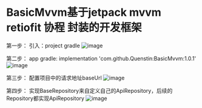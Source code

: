 # BasicMvvm基于jetpack mvvm retiofit 协程 封装的开发框架

第一步：
引入：project gradle
  ![image](https://user-images.githubusercontent.com/26788041/116022935-c4ee3380-a67d-11eb-889c-329679223092.png)
  
第二步：
  app gradle:
  implementation 'com.github.Quenstin:BasicMvvm:1.0.1'
  ![image](https://user-images.githubusercontent.com/26788041/116022980-d9323080-a67d-11eb-916e-ba224f948980.png)

第三步：
  配置项目中的请求地址baseUrl
![image](https://user-images.githubusercontent.com/26788041/116180263-2c25e980-a74b-11eb-997f-233c477a6094.png)

第四步：
  实现BaseRepository来自定义自己的ApiRepository，后续的Repository都实现ApiRepository
  ![image](https://user-images.githubusercontent.com/26788041/116182891-96d92400-a74f-11eb-9b27-fe1c3e353f46.png)


